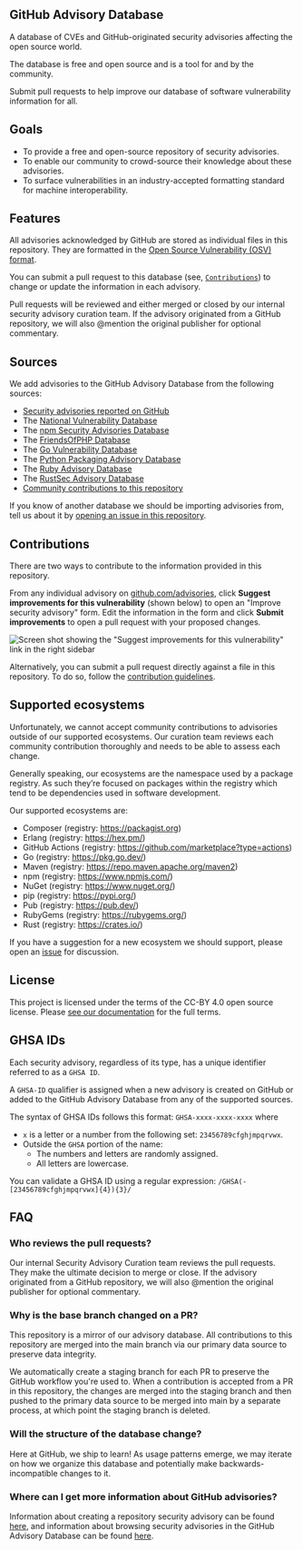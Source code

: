## GitHub Advisory Database 

A database of CVEs and GitHub-originated security advisories affecting the open source world. 

The database is free and open source and is a tool for and by the community.

Submit pull requests to help improve our database of software vulnerability information for all.

## Goals

* To provide a free and open-source repository of security advisories. 
* To enable our community to crowd-source their knowledge about these advisories. 
* To surface vulnerabilities in an industry-accepted formatting standard for machine interoperability. 

## Features 

All advisories acknowledged by GitHub are stored as individual files in this repository. They are formatted in the [Open Source Vulnerability (OSV) format](https://ossf.github.io/osv-schema/). 

You can submit a pull request to this database (see, [`Contributions`](#contributions)) to change or update the information in each advisory. 

Pull requests will be reviewed and either merged or closed by our internal security advisory curation team. If the advisory originated from a GitHub repository, we will also @mention the original publisher for optional commentary. 

## Sources 

We add advisories to the GitHub Advisory Database from the following sources:

- [Security advisories reported on GitHub](https://docs.github.com/en/code-security/security-advisories/repository-security-advisories/about-repository-security-advisories)
- The [National Vulnerability Database](https://nvd.nist.gov/)
- The [npm Security Advisories Database](https://github.com/advisories?query=type%3Areviewed+ecosystem%3Anpm)
- The [FriendsOfPHP Database](https://github.com/FriendsOfPHP/security-advisories)
- The [Go Vulnerability Database](https://vuln.go.dev/)
- The [Python Packaging Advisory Database](https://github.com/pypa/advisory-database)
- The [Ruby Advisory Database](https://rubysec.com/)
- The [RustSec Advisory Database](https://rustsec.org/)
- [Community contributions to this repository](https://github.com/github/advisory-database/pulls)

If you know of another database we should be importing advisories from, tell us about it by [opening an issue in this repository](https://github.com/github/advisory-database/issues). 

## Contributions

There are two ways to contribute to the information provided in this repository. 

From any individual advisory on [github.com/advisories](https://github.com/advisories), click **Suggest improvements for this vulnerability** (shown below) to open an "Improve security advisory" form. Edit the information in the form and click **Submit improvements** to open a pull request with your proposed changes. 

![Screen shot showing the "Suggest improvements for this vulnerability" link in the right sidebar](https://user-images.githubusercontent.com/8700883/153685286-34c8416e-7021-4a85-b140-a0e5758c959b.png)

Alternatively, you can submit a pull request directly against a file in this repository. To do so, follow the [contribution guidelines](https://github.com/github/advisory-database/blob/main/CONTRIBUTING.md). 

## Supported ecosystems 

Unfortunately, we cannot accept community contributions to advisories outside of our supported ecosystems. Our curation team reviews each community contribution thoroughly and needs to be able to assess each change. 

Generally speaking, our ecosystems are the namespace used by a package registry. As such they’re focused on packages within the registry which tend to be dependencies used in software development.

Our supported ecosystems are:

- Composer (registry: https://packagist.org)
- Erlang (registry: https://hex.pm/)
- GitHub Actions (registry: https://github.com/marketplace?type=actions)
- Go (registry: https://pkg.go.dev/)
- Maven (registry: https://repo.maven.apache.org/maven2)
- npm (registry: https://www.npmjs.com/)
- NuGet (registry: https://www.nuget.org/)
- pip (registry: https://pypi.org/)
- Pub (registry: https://pub.dev/)
- RubyGems (registry: https://rubygems.org/)
- Rust (registry: https://crates.io/)

If you have a suggestion for a new ecosystem we should support, please open an [issue](https://github.com/github/advisory-database/issues) for discussion.

## License 

This project is licensed under the terms of the CC-BY 4.0 open source license. Please [see our documentation](https://docs.github.com/en/github/site-policy/github-terms-for-additional-products-and-features#12-advisory-database) for the full terms.

## GHSA IDs

Each security advisory, regardless of its type, has a unique identifier referred to as a `GHSA ID`. 

A `GHSA-ID` qualifier is assigned when a new advisory is created on GitHub or added to the GitHub Advisory Database from any of the supported sources.

The syntax of GHSA IDs follows this format: `GHSA-xxxx-xxxx-xxxx` where

* `x` is a letter or a number from the following set: `23456789cfghjmpqrvwx`.
* Outside the `GHSA` portion of the name:
   * The numbers and letters are randomly assigned.
   * All letters are lowercase.

You can validate a GHSA ID using a regular expression:
`/GHSA(-[23456789cfghjmpqrvwx]{4}){3}/`

## FAQ

### Who reviews the pull requests? 

Our internal Security Advisory Curation team reviews the pull requests. They make the ultimate decision to merge or close. If the advisory originated from a GitHub repository, we will also @mention the original publisher for optional commentary. 

### Why is the base branch changed on a PR? 

This repository is a mirror of our advisory database. All contributions to this repository are merged into the main branch via our primary data source to preserve data integrity. 

We automatically create a staging branch for each PR to preserve the GitHub workflow you're used to. When a contribution is accepted from a PR in this repository, the changes are merged into the staging branch and then pushed to the primary data source to be merged into main by a separate process, at which point the staging branch is deleted.

### Will the structure of the database change?  

Here at GitHub, we ship to learn! As usage patterns emerge, we may iterate on how we organize this database and potentially make backwards-incompatible changes to it. 

### Where can I get more information about GitHub advisories?

Information about creating a repository security advisory can be found [here](https://docs.github.com/en/code-security/repository-security-advisories/creating-a-repository-security-advisory), and information about browsing security advisories in the GitHub Advisory Database can be found [here](https://docs.github.com/en/code-security/dependabot/dependabot-alerts/browsing-security-advisories-in-the-github-advisory-database).

